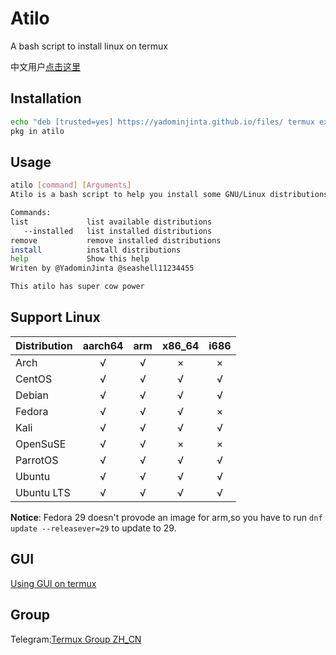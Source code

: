 # Atilo
A bash script to install linux on termux  
  
中文用户[点击这里](https://github.com/YadominJinta/atilo/blob/master/CN/README_CN.md)
## Installation
``` bash
echo "deb [trusted=yes] https://yadominjinta.github.io/files/ termux extras" >> $PREFIX/etc/apt/sources.list
pkg in atilo
```

## Usage
``` bash
atilo [command] [Arguments]
Atilo is a bash script to help you install some GNU/Linux distributions on Termux.

Commands:
list             list available distributions
   --installed   list installed distributions
remove           remove installed distributions
install          install distributions
help             Show this help
Writen by @YadominJinta @seashell11234455

This atilo has super cow power
```

## Support Linux
| Distribution | aarch64 | arm | x86_64 | i686 |
| ------------ | :-----: |:-: | :-----: | :--: |
|Arch          |√        |√   |×        |×     |
|CentOS|√|√|√|√|
|Debian|√|√|√|√|
|Fedora|√|√|√|×|
|Kali|√|√|√|√|
|OpenSuSE|√|√|×|×|
|ParrotOS|√|√|√|√|
|Ubuntu|√|√|√|√|
|Ubuntu LTS|√|√|√|√|

**Notice**: Fedora 29 doesn't provode an image for arm,so you have to run `dnf update --releasever=29` to update to 29.
## GUI

[Using GUI on termux](https://yadominjinta.github.io/2018/08/18/GUI-on-termux-EN.html)

## Group
Telegram:[Termux Group ZH_CN](https://t.me/joinchat/EBPa7EI3VrfhsRu-6iJ1yw)



